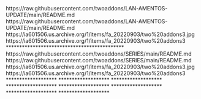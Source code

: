 <item>
<title>[I][COLOR indigo][/COLOR][B][COLOR white] FILMES LANÇAMENTOS 2022 [/COLOR][B][COLOR white] TORRENT [/COLOR][/B][COLOR indigo]***[/COLOR][/I]</title>
<link>https://raw.githubusercontent.com/twoaddons/LAN-AMENTOS-UPDATE/main/README.md</link>
<externallink>https://raw.githubusercontent.com/twoaddons/LAN-AMENTOS-UPDATE/main/README.md</externallink>
<thumbnail>https://ia601506.us.archive.org/1/items/fa_20220903/two%20addons3.jpg</thumbnail>
<fanart>https://ia601506.us.archive.org/1/items/fa_20220903/two%20addons3</fanart>
<info></info>
</item> 
********************************************

<item>
<title>[I][COLOR indigo][/COLOR][B][COLOR white] FILMES AÇÃO [/COLOR][B][COLOR white] TORRENT [/COLOR][/B][COLOR indigo]***[/COLOR][/I]</title>
<link>https://raw.githubusercontent.com/twoaddons/SERIES/main/README.md</link>
<externallink>https://raw.githubusercontent.com/twoaddons/SERIES/main/README.md</externallink>
<thumbnail>https://ia601506.us.archive.org/1/items/fa_20220903/two%20addons3.jpg</thumbnail>
<fanart>https://ia601506.us.archive.org/1/items/fa_20220903/two%20addons3</fanart>
<info></info>
</item> 
*******************
<item>
<title>[I][COLOR indigo][/COLOR][B][COLOR white] FILMES ANIMAÇÃO [/COLOR][B][COLOR white] TORRENT [/COLOR][/B][COLOR indigo]***[/COLOR][/I]</title>
<link></link>
<externallink></externallink>
<thumbnail></thumbnail>
<fanart></fanart>
<info></info>
</item> 
*******************

<item>
<title>[I][COLOR indigo][/COLOR][B][COLOR white] FILMES SUSPENSE [/COLOR][B][COLOR white] TORRENT [/COLOR][/B][COLOR indigo]***[/COLOR][/I]</title>
<link></link>
<externallink></externallink>
<thumbnail></thumbnail>
<fanart></fanart>
<info></info>
</item> 
*******************

<item>
<title>[I][COLOR indigo][/COLOR][B][COLOR white] FILMES DRAMA [/COLOR][B][COLOR white] TORRENT [/COLOR][/B][COLOR indigo]***[/COLOR][/I]</title>
<link></link>
<externallink></externallink>
<thumbnail></thumbnail>
<fanart></fanart>
<info></info>
</item> 
*******************

<item>
<title>[I][COLOR indigo][/COLOR][B][COLOR white] FILMES TERROR [/COLOR][B][COLOR white] TORRENT [/COLOR][/B][COLOR indigo]***[/COLOR][/I]</title>
<link></link>
<externallink></externallink>
<thumbnail></thumbnail>
<fanart></fanart>
<info></info>
</item> 
*******************

<item>
<title>[I][COLOR indigo][/COLOR][B][COLOR white] FILMES COMEDIA [/COLOR][B][COLOR white] TORRENT [/COLOR][/B][COLOR indigo]***[/COLOR][/I]</title>
<link></link>
<externallink></externallink>
<thumbnail></thumbnail>
<fanart></fanart>
<info></info>
</item> 
*******************

<item>
<title>[I][COLOR indigo][/COLOR][B][COLOR white] FILMES ROMANCE [/COLOR][B][COLOR white] TORRENT [/COLOR][/B][COLOR indigo]***[/COLOR][/I]</title>
<link></link>
<externallink></externallink>
<thumbnail></thumbnail>
<fanart></fanart>
<info></info>
</item> 
*******************

<item>
<title>[I][COLOR indigo][/COLOR][B][COLOR white] FILMES FICÇÃO [/COLOR][B][COLOR white] TORRENT [/COLOR][/B][COLOR indigo]***[/COLOR][/I]</title>
<link></link>
<externallink></externallink>
<thumbnail></thumbnail>
<fanart></fanart>
<info></info>
</item> 
*******************

  
